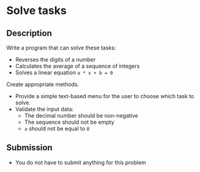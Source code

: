 # Solve tasks

## Description
Write a program that can solve these tasks:
- Reverses the digits of a number
- Calculates the average of a sequence of integers
- Solves a linear equation `a * x + b = 0`

Create appropriate methods.
- Provide a simple text-based menu for the user to choose which task to solve.
- Validate the input data:
  - The decimal number should be non-negative
  - The sequence should not be empty
  - `a` should not be equal to `0`

## Submission
- You do not have to submit anything for this problem

